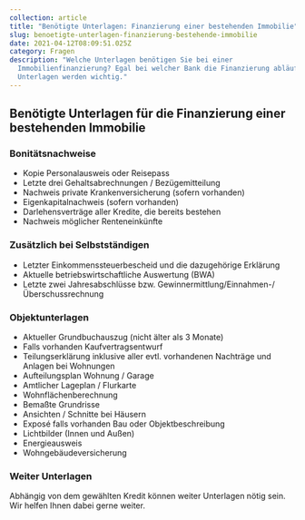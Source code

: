 ```yaml
---
collection: article
title: "Benötigte Unterlagen: Finanzierung einer bestehenden Immobilie"
slug: benoetigte-unterlagen-finanzierung-bestehende-immobilie
date: 2021-04-12T08:09:51.025Z
category: Fragen
description: "Welche Unterlagen benötigen Sie bei einer
  Immobilienfinanzierung? Egal bei welcher Bank die Finanzierung abläuft: Diese
  Unterlagen werden wichtig."
---
```

## Benötigte Unterlagen für die Finanzierung einer bestehenden Immobilie

### Bonitätsnachweise

* Kopie Personalausweis oder Reisepass 
* Letzte drei Gehaltsabrechnungen / Bezügemitteilung 
* Nachweis private Krankenversicherung (sofern vorhanden) 
* Eigenkapitalnachweis (sofern vorhanden) 
* Darlehensverträge aller Kredite, die bereits bestehen 
* Nachweis möglicher Renteneinkünfte 

### Zusätzlich bei Selbstständigen

* Letzter Einkommenssteuerbescheid und die dazugehörige Erklärung 
* Aktuelle betriebswirtschaftliche Auswertung (BWA) 
* Letzte zwei Jahresabschlüsse bzw. Gewinnermittlung/Einnahmen-/Überschussrechnung

### Objektunterlagen

* Aktueller Grundbuchauszug (nicht älter als 3 Monate)
* Falls vorhanden Kaufvertragsentwurf
* Teilungserklärung inklusive aller evtl. vorhandenen Nachträge und Anlagen bei Wohnungen
* Aufteilungsplan Wohnung / Garage
* Amtlicher Lageplan / Flurkarte
* Wohnflächenberechnung
* Bemaßte Grundrisse
* Ansichten / Schnitte bei Häusern
* Exposé falls vorhanden Bau oder Objektbeschreibung
* Lichtbilder (Innen und Außen)
* Energieausweis
* Wohngebäudeversicherung

### Weiter Unterlagen

Abhängig von dem gewählten Kredit können weiter Unterlagen nötig sein. Wir helfen Ihnen dabei gerne weiter.